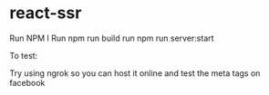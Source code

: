 # react-ssr


Run NPM I
Run npm run build
run npm run server:start

To test:

Try using ngrok so you can host it online and test the meta tags on facebook